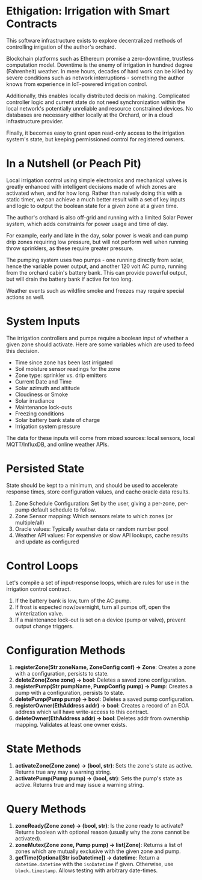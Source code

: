 # Ethigation: Irrigation with Smart Contracts

This software infrastructure exists to explore decentralized methods of controlling irrigation of the author's orchard.

Blockchain platforms such as Ethereum promise a zero-downtime, trustless computation model. Downtime is the enemy of irrigation in hundred degree (Fahrenheit) weather. In mere hours, decades of hard work can be killed by severe conditions such as network interruptions - something the author knows from experience in IoT-powered irrigation control.

Additionally, this enables locally distributed decision making. Complicated controller logic and current state do not need synchronization within the local network's potentially unreliable and resource constrained devices. No databases are necessary either locally at the Orchard, or in a cloud infrastructure provider.

Finally, it becomes easy to grant open read-only access to the irrigation system's state, but keeping permissioned control for registered owners.

# In a Nutshell (or Peach Pit)

Local irrigation control using simple electronics and mechanical valves is greatly enhanced with intelligent decisions made of which zones are activated when, and for how long. Rather than naively doing this with a static timer, we can achieve a much better result with a set of key inputs and logic to output the boolean state for a given zone at a given time.

The author's orchard is also off-grid and running with a limited Solar Power system, which adds constraints for power usage and time of day.

For example, early and late in the day, solar power is weak and can pump drip zones requiring low pressure, but will not perform well when running throw sprinklers, as these require greater pressure. 

The pumping system uses two pumps - one running directly from solar, hence the variable power output, and another 120 volt AC pump, running from the orchard cabin's battery bank. This can provide powerful output, but will drain the battery bank if active for too long.

Weather events such as wildfire smoke and freezes may require special actions as well.

# System Inputs

The irrigation controllers and pumps require a boolean input of whether a given zone should activate. Here are some variables which are used to feed this decision.

* Time since zone has been last irrigated
* Soil moisture sensor readings for the zone
* Zone type: sprinkler vs. drip emitters
* Current Date and Time
* Solar azimuth and altitude
* Cloudiness or Smoke
* Solar irradiance
* Maintenance lock-outs
* Freezing conditions
* Solar battery bank state of charge
* Irrigation system pressure

The data for these inputs will come from mixed sources: local sensors, local MQTT/InfluxDB, and online weather APIs.

# Persisted State

State should be kept to a minimum, and should be used to accelerate response times, store configuration values, and cache oracle data results.

1. Zone Schedule Configuration: Set by the user, giving a per-zone, per-pump default schedule to follow.
2. Zone Sensor mapping: Which sensors relate to which zones (or multiple/all)
3. Oracle values: Typically weather data or random number pool
4. Weather API values: For expensive or slow API lookups, cache results and update as configured

# Control Loops

Let's compile a set of input-response loops, which are rules for use in the irrigation control contract.

1. If the battery bank is low, turn of the AC pump.
2. If frost is expected now/overnight, turn all pumps off, open the winterization valve.
3. If a maintenance lock-out is set on a device (pump or valve), prevent output change triggers.

# Configuration Methods

1. **registerZone(Str zoneName, ZoneConfig conf) -> Zone**: Creates a zone with a configuration, persists to state.
1. **deleteZone(Zone zone) -> bool**: Deletes a saved zone configuration.
1. **registerPump(Str pumpName, PumpConfig pump) -> Pump**: Creates a pump with a configuration, persists to state.
1. **deletePump(Pump pump) -> bool**: Deletes a saved pump configuration.
1. **registerOwner(EthAddress addr) -> bool**: Creates a record of an EOA address which will have write-access to this contract.
1. **deleteOwner(EthAddress addr) -> bool**: Deletes addr from ownership mapping. Validates at least one owner exists.

# State Methods

1. **activateZone(Zone zone) -> (bool, str)**: Sets the zone's state as active. Returns true any may a warning string.
1. **activatePump(Pump pump) -> (bool, str)**:  Sets the pump's state as active. Returns true and may issue a warning string.

# Query Methods

1. **zoneReady(Zone zone) -> (bool, str)**: Is the zone ready to activate? Returns boolean with optional reason (usually why the zone cannot be activated).
1. **zoneMutex(Zone zone, Pump pump) -> list[Zone]**: Returns a list of zones which are mutually exclusive with the given zone and pump.
1. **getTime(Optional[Str isoDatetime]) -> datetime**: Return a `datetime.datetime` with the `isoDatetime` if given. Otherwise, use `block.timestamp`. Allows testing with arbitrary date-times.